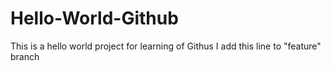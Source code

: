 # Hello-World-Github
This is a hello world project for learning of Githus 
I add this line to "feature" branch 
